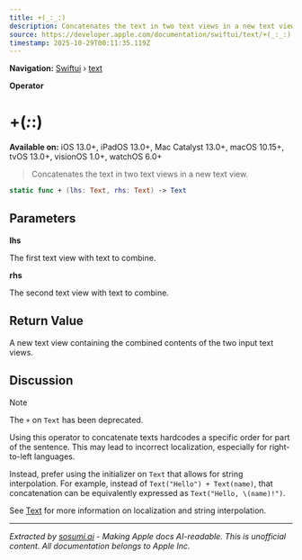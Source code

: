 ```yaml
---
title: +(_:_:)
description: Concatenates the text in two text views in a new text view.
source: https://developer.apple.com/documentation/swiftui/text/+(_:_:)
timestamp: 2025-10-29T00:11:35.119Z
---
```


**Navigation:** [Swiftui](/documentation/swiftui) › [text](/documentation/swiftui/text)

**Operator**

# +(_:_:)

**Available on:** iOS 13.0+, iPadOS 13.0+, Mac Catalyst 13.0+, macOS 10.15+, tvOS 13.0+, visionOS 1.0+, watchOS 6.0+

> Concatenates the text in two text views in a new text view.

```swift
static func + (lhs: Text, rhs: Text) -> Text
```

## Parameters

**lhs**

The first text view with text to combine.



**rhs**

The second text view with text to combine.



## Return Value

A new text view containing the combined contents of the two input text views.

## Discussion

> [!NOTE]
> The `+` on `Text` has been deprecated.
> 
> Using this operator to concatenate texts hardcodes a specific order for part of the sentence. This may lead to incorrect localization, especially for right-to-left languages.
> 
> Instead, prefer using the initializer on `Text` that allows for string interpolation. For example, instead of `Text("Hello") + Text(name)`, that concatenation can be equivalently expressed as `Text("Hello, \(name)!")`.
> 
> See [Text](/documentation/swiftui/text) for more information on localization and string interpolation.

---

*Extracted by [sosumi.ai](https://sosumi.ai) - Making Apple docs AI-readable.*
*This is unofficial content. All documentation belongs to Apple Inc.*
